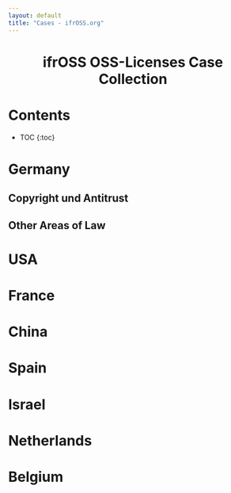 ```yaml
---
layout: default
title: "Cases - ifrOSS.org"
---
```


<!---

New cases can be added using the following template:

| **Name** | - |
|:---:|:---:|
| **Parties** | - |
| **Subject** | - |
| **Licence** | - |
| **Links** | [🇬🇧]() |

Emojis for the links can be copied from https://emojipedia.org

--->

<h1 style="text-align: center;">ifrOSS OSS-Licenses Case Collection</h1>
<h1>Contents</h1>

* TOC
{:toc}

# Germany

## Copyright und Antitrust

## Other Areas of Law

# USA

# France

# China

# Spain

# Israel

# Netherlands

# Belgium
